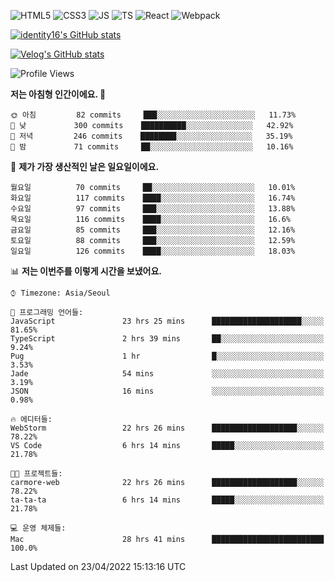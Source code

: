 ![HTML5](https://img.shields.io/badge/html5-E34F26?style=for-the-badge&logo=html5&logoColor=white)
![CSS3](https://img.shields.io/badge/css3-1572B6?style=for-the-badge&logo=css3&logoColor=white)
![JS](https://img.shields.io/badge/javascript-F7DF1E?style=for-the-badge&logo=javascript&logoColor=black)
![TS](https://img.shields.io/badge/typescript-3178C6?style=for-the-badge&logo=typescript&logoColor=white)
![React](https://img.shields.io/badge/react-61DAFB?style=for-the-badge&logo=javascript&logoColor=black)
![Webpack](https://img.shields.io/badge/webpack-8DD6F9?style=for-the-badge&logo=webpack&logoColor=black)

[![identity16's GitHub stats](https://github-readme-stats.vercel.app/api?username=identity16&theme=graywhite&show_icons=true)](https://github.com/anuraghazra/github-readme-stats)

[![Velog's GitHub stats](https://velog-readme-stats.vercel.app/api?name=identity16)](https://velog-readme-stats.vercel.app/api/redirect?name=identity16)

<!--START_SECTION:waka-->
![Profile Views](http://img.shields.io/badge/Profile%20Views-288-blue)

**저는 아침형 인간이에요. 🐤** 

```text
🌞 아침         82 commits     ███░░░░░░░░░░░░░░░░░░░░░░   11.73% 
🌆 낮　         300 commits    ██████████░░░░░░░░░░░░░░░   42.92% 
🌃 저녁         246 commits    ████████░░░░░░░░░░░░░░░░░   35.19% 
🌙 밤　         71 commits     ██░░░░░░░░░░░░░░░░░░░░░░░   10.16%

```
📅 **제가 가장 생산적인 날은 일요일이에요.** 

```text
월요일          70 commits     ██░░░░░░░░░░░░░░░░░░░░░░░   10.01% 
화요일          117 commits    ████░░░░░░░░░░░░░░░░░░░░░   16.74% 
수요일          97 commits     ███░░░░░░░░░░░░░░░░░░░░░░   13.88% 
목요일          116 commits    ████░░░░░░░░░░░░░░░░░░░░░   16.6% 
금요일          85 commits     ███░░░░░░░░░░░░░░░░░░░░░░   12.16% 
토요일          88 commits     ███░░░░░░░░░░░░░░░░░░░░░░   12.59% 
일요일          126 commits    ████░░░░░░░░░░░░░░░░░░░░░   18.03%

```


📊 **저는 이번주를 이렇게 시간을 보냈어요.** 

```text
⌚︎ Timezone: Asia/Seoul

💬 프로그래밍 언어들: 
JavaScript               23 hrs 25 mins      ████████████████████░░░░░   81.65% 
TypeScript               2 hrs 39 mins       ██░░░░░░░░░░░░░░░░░░░░░░░   9.24% 
Pug                      1 hr                █░░░░░░░░░░░░░░░░░░░░░░░░   3.53% 
Jade                     54 mins             ░░░░░░░░░░░░░░░░░░░░░░░░░   3.19% 
JSON                     16 mins             ░░░░░░░░░░░░░░░░░░░░░░░░░   0.98%

🔥 에디터들: 
WebStorm                 22 hrs 26 mins      ███████████████████░░░░░░   78.22% 
VS Code                  6 hrs 14 mins       █████░░░░░░░░░░░░░░░░░░░░   21.78%

🐱‍💻 프로젝트들: 
carmore-web              22 hrs 26 mins      ███████████████████░░░░░░   78.22% 
ta-ta-ta                 6 hrs 14 mins       █████░░░░░░░░░░░░░░░░░░░░   21.78%

💻 운영 체제들: 
Mac                      28 hrs 41 mins      █████████████████████████   100.0%

```


 Last Updated on 23/04/2022 15:13:16 UTC
<!--END_SECTION:waka-->
